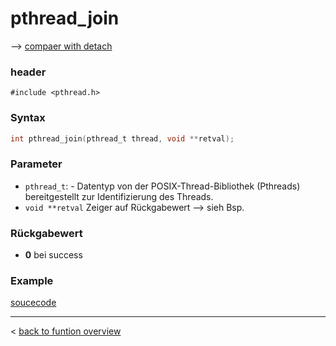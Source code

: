 # pthread_join
--> [compaer with detach](join_detach.md)

### header 
`#include <pthread.h>`

### Syntax
```c 
int pthread_join(pthread_t thread, void **retval);
```

### Parameter
- `pthread_t`: - Datentyp von der POSIX-Thread-Bibliothek (Pthreads) bereitgestellt zur Identifizierung des Threads. 
- `void **retval` Zeiger auf Rückgabewert --> sieh Bsp.

### Rückgabewert 
- **0** bei success

### Example
[soucecode](../../src_exaamples/pthhread_join.c)


---
< [back to funtion overview](../function.md)